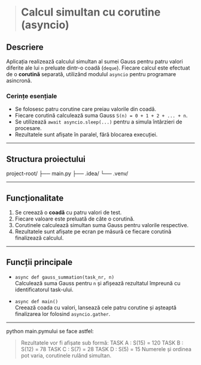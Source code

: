 > # Calcul simultan cu corutine (asyncio)

## Descriere
Aplicația realizează calculul simultan al sumei Gauss pentru patru valori diferite ale lui `n` preluate dintr-o coadă (`deque`). Fiecare calcul este efectuat de o **corutină** separată, utilizând modulul `asyncio` pentru programare asincronă.

### Cerințe esențiale
- Se folosesc patru corutine care preiau valorile din coadă.
- Fiecare corutină calculează suma Gauss `S(n) = 0 + 1 + 2 + ... + n`.
- Se utilizează `await asyncio.sleep(...)` pentru a simula întârzieri de procesare.
- Rezultatele sunt afișate în paralel, fără blocarea execuției.

---

## Structura proiectului

project-root/
├── main.py
├── .idea/
└── .venv/
> 
---

## Funcționalitate
1. Se creează o **coadă** cu patru valori de test.
2. Fiecare valoare este preluată de câte o corutină.
3. Corutinele calculează simultan suma Gauss pentru valorile respective.
4. Rezultatele sunt afișate pe ecran pe măsură ce fiecare corutină finalizează calculul.

---

## Funcții principale
- `async def gauss_summation(task_nr, n)`  
  Calculează suma Gauss pentru `n` și afișează rezultatul împreună cu identificatorul task-ului.

- `async def main()`  
  Creează coada cu valori, lansează cele patru corutine și așteaptă finalizarea lor folosind `asyncio.gather`.

---

python main.pymului se face astfel:
> Rezultatele vor fi afișate sub formă:
> TASK A : S(15) = 120
TASK B : S(12) = 78
TASK C : S(7) = 28
TASK D : S(5) = 15
Numerele și ordinea pot varia, corutinele rulând simultan.

